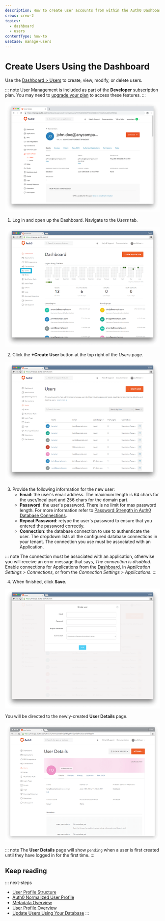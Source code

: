```yaml
---
description: How to create user accounts from within the Auth0 Dashboard.
crews: crew-2
topics:
  - dashboard
  - users
contentType: how-to
useCase: manage-users
---
```

# Create Users Using the Dashboard

Use the [Dashboard > Users](${manage_url}/#/users) to create, view, modify, or delete users.

::: note
User Management is included as part of the **Developer** subscription plan. You may need to [upgrade your plan](${manage_url}/#/tenant/billing/subscription) to access these features.
:::

![User Profile Dashboard](/media/articles/user-profile/user1.png)

1. Log in and open up the Dashboard. Navigate to the _Users_ tab.

![](/media/articles/users/dashboard.png)

2. Click the **+Create User** button at the top right of the *Users* page. 

![](/media/articles/users/users-tab.png)

3. Provide the following information for the new user:
    * **Email**: the user's email address. The maximum length is 64 chars for the user/local part and 256 chars for the domain part.
    * **Password**: the user's password. There is no limit for max password length. For more information refer to [Password Strength in Auth0 Database Connections](/connections/database/password-strength).
    * **Repeat Password**: retype the user's password to ensure that you entered the password correctly.
    * **Connection**: the database connection to use to authenticate the user. The dropdown lists all the configured database connections in your tenant. The connection you use must be associated with an Application.

::: note
The connection must be associated with an application, otherwise you will receive an error message that says, <em>The connection is disabled</em>. Enable connections for Applications from the <a href="${manage_url}">Dashboard</a>, in <em> Application Settings > Connections</em>, or from the <em>Connection Settings > Applications</em>.
:::

4. When finished, click **Save**.

![](/media/articles/users/create-user.png)

You will be directed to the newly-created **User Details** page. 

![](/media/articles/users/user-profile.png)

::: note
The **User Details** page will show `pending` when a user is first created until they have logged in for the first time.
:::

## Keep reading

::: next-steps
* [User Profile Structure](/user-profile/user-profile-structure)
* [Auth0 Normalized User Profile](/user-profile/normalized)
* [Metadata Overview](/metadata/overview-metadata)
* [User Profile Overview](/user-profile/overview-user-profile)
* [Update Users Using Your Database](/user-profile/update-user-profiles-using-your-database)
:::
